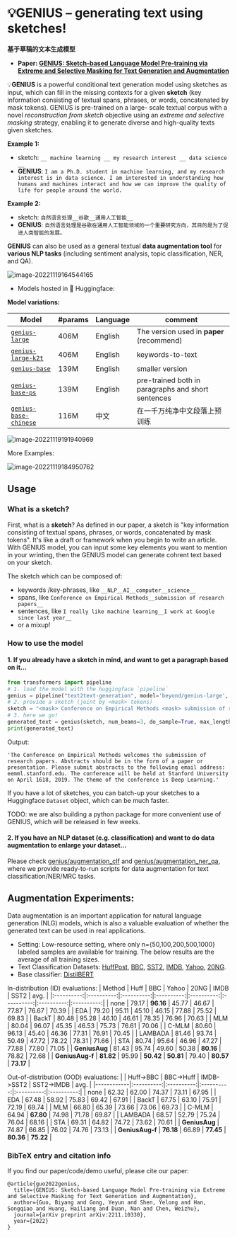 # 💡GENIUS – generating text using sketches!

**基于草稿的文本生成模型**

- **Paper: [GENIUS: Sketch-based Language Model Pre-training via Extreme and Selective Masking for Text Generation and Augmentation](https://arxiv.org/abs/2211.10330)**

💡**GENIUS** is a powerful conditional text generation model using sketches as input, which can fill in the missing contexts for a given **sketch** (key information consisting of textual spans, phrases, or words, concatenated by mask tokens). GENIUS is pre-trained on a large- scale textual corpus with a novel *reconstruction from sketch* objective using an *extreme and selective masking* strategy, enabling it to generate diverse and high-quality texts given sketches.

**Example 1:**

- sketch: `__ machine learning __ my research interest __ data science __`
- **GENIUS**: `I am a Ph.D. student in machine learning, and my research interest is in data science. I am interested in understanding how humans and machines interact and how we can improve the quality of life for people around the world.`

**Example 2:**

- sketch: `自然语言处理__谷歌__通用人工智能__`
- **GENIUS**: `自然语言处理是谷歌在通用人工智能领域的一个重要研究方向，其目的是为了促进人类智能的发展。 `



**GENIUS** can also be used as a general textual **data augmentation tool** for **various NLP tasks** (including sentiment analysis, topic classification, NER, and QA). 


![image-20221119164544165](https://cdn.jsdelivr.net/gh/beyondguo/mdnice_pictures/typora/hi-genius.png)



- Models hosted in 🤗 Huggingface:

**Model variations:**

| Model | #params | Language | comment|
|------------------------|--------------------------------|-------|---------|
| [`genius-large`](https://huggingface.co/beyond/genius-large) | 406M   | English | The version used in **paper** (recommend) |
| [`genius-large-k2t`](https://huggingface.co/beyond/genius-large-k2t)  | 406M    | English | keywords-to-text |
| [`genius-base`](https://huggingface.co/beyond/genius-base)  | 139M    | English | smaller version |
| [`genius-base-ps`](https://huggingface.co/beyond/genius-base)  | 139M    | English | pre-trained both in paragraphs and short sentences |
| [`genius-base-chinese`](https://huggingface.co/beyond/genius-base-chinese) | 116M    | 中文 | 在一千万纯净中文段落上预训练|

![image-20221119191940969](https://cdn.jsdelivr.net/gh/beyondguo/mdnice_pictures/typora/202211191919005.png)




More Examples:

![image-20221119184950762](https://cdn.jsdelivr.net/gh/beyondguo/mdnice_pictures/typora/202211191849815.png)

## Usage

### What is a sketch?

First, what is a **sketch**? As defined in our paper, a sketch is "key information consisting of textual spans, phrases, or words, concatenated by mask tokens". It's like a draft or framework when you begin to write an article. With GENIUS model, you can input some key elements you want to mention in your wrinting, then the GENIUS model can generate cohrent text based on your sketch.

The sketch which can be composed of:

- keywords /key-phrases, like `__NLP__AI__computer__science__`
- spans, like `Conference on Empirical Methods__submission of research papers__`
- sentences, like `I really like machine learning__I work at Google since last year__`
- or a mixup!


### How to use the model
#### 1. If you already have a sketch in mind, and want to get a paragraph based on it...
```python
from transformers import pipeline
# 1. load the model with the huggingface `pipeline`
genius = pipeline("text2text-generation", model='beyond/genius-large', device=0)
# 2. provide a sketch (joint by <mask> tokens)
sketch = "<mask> Conference on Empirical Methods <mask> submission of research papers <mask> Deep Learning <mask>"
# 3. here we go!
generated_text = genius(sketch, num_beams=3, do_sample=True, max_length=200)[0]['generated_text']
print(generated_text)
```
Output:
```shell
'The Conference on Empirical Methods welcomes the submission of research papers. Abstracts should be in the form of a paper or presentation. Please submit abstracts to the following email address: eemml.stanford.edu. The conference will be held at Stanford University on April 1618, 2019. The theme of the conference is Deep Learning.'
```

If you have a lot of sketches, you can batch-up your sketches to a Huggingface `Dataset` object, which can be much faster.

TODO: we are also building a python package for more convenient use of GENIUS, which will be released in few weeks.

#### 2. If you have an NLP dataset (e.g. classification) and want to do data augmentation to enlarge your dataset...

Please check [genius/augmentation_clf](https://github.com/beyondguo/genius/tree/master/augmentation_clf) and [genius/augmentation_ner_qa](https://github.com/beyondguo/genius/tree/master/augmentation_ner_qa), where we provide ready-to-run scripts for data augmentation for text classification/NER/MRC tasks.



## Augmentation Experiments:
Data augmentation is an important application for natural language generation (NLG) models, which is also a valuable evaluation of whether the generated text can be used in real applications. 
- Setting: Low-resource setting, where only n={50,100,200,500,1000} labeled samples are available for training. The below results are the average of all training sizes.
- Text Classification Datasets: [HuffPost](https://huggingface.co/datasets/khalidalt/HuffPost), [BBC](https://huggingface.co/datasets/SetFit/bbc-news), [SST2](https://huggingface.co/datasets/glue), [IMDB](https://huggingface.co/datasets/imdb), [Yahoo](https://huggingface.co/datasets/yahoo_answers_topics), [20NG](https://huggingface.co/datasets/newsgroup).
- Base classifier: [DistilBERT](https://huggingface.co/distilbert-base-cased)


In-distribution (ID) evaluations:
|   Method   |    Huff    |     BBC    |    Yahoo   |    20NG    |    IMDB    |    SST2    |    avg.    |
|:----------:|:----------:|:----------:|:----------:|:----------:|:----------:|:----------:|:----------:|
|    none    |   79.17   | **96.16** |   45.77   |   46.67   |   77.87   |   76.67   |   70.39   |
|     EDA    |   79.20   |   95.11   |   45.10   |   46.15   |   77.88   |   75.52   |   69.83   |
|    BackT   |   80.48   |   95.28   |   46.10   |   46.61   |   78.35   |   76.96   |   70.63   |
|     MLM    |   80.04   |   96.07   |   45.35   |   46.53   |   75.73   |   76.61   |   70.06   |
|    C-MLM   |   80.60   |   96.13   |   45.40   |   46.36   |   77.31   |   76.91   |   70.45   |
|   LAMBADA  |   81.46   |   93.74   |   50.49   |   47.72   |   78.22   |   78.31   |   71.66   |
|     STA    |   80.74   |   95.64   |   46.96   |   47.27   |   77.88   |   77.80   |   71.05   |
|  **GeniusAug**  |   81.43   |   95.74   |   49.60   |   50.38   | **80.16** |   78.82   |   72.68   |
| **GeniusAug-f** | **81.82** |   95.99   | **50.42** | **50.81** |   79.40   | **80.57** | **73.17** |

Out-of-distribution (OOD) evaluations:
|            |  Huff->BBC |  BBC->Huff | IMDB->SST2 | SST2->IMDB |    avg.    |
|------------|:----------:|:----------:|:----------:|:----------:|:----------:|
|    none    |   62.32   |   62.00   |   74.37   |   73.11   |   67.95   |
|     EDA    |   67.48   |   58.92   |   75.83   |   69.42   |   67.91   |
|    BackT   |   67.75   |   63.10   |   75.91   |   72.19   |   69.74   |
|     MLM    |   66.80   |   65.39   |   73.66   |   73.06   |   69.73   |
|    C-MLM   |   64.94   | **67.80** |   74.98   |   71.78   |   69.87   |
|   LAMBADA  |   68.57   |   52.79   |   75.24   |   76.04   |   68.16   |
|     STA    |   69.31   |   64.82   |   74.72   |   73.62   |   70.61   |
|  **GeniusAug**  |   74.87   |   66.85   |   76.02   |   74.76   |   73.13   |
| **GeniusAug-f** | **76.18** |   66.89   | **77.45** | **80.36** | **75.22** |

### BibTeX entry and citation info
If you find our paper/code/demo useful, please cite our paper:
```
@article{guo2022genius,
  title={GENIUS: Sketch-based Language Model Pre-training via Extreme and Selective Masking for Text Generation and Augmentation},
  author={Guo, Biyang and Gong, Yeyun and Shen, Yelong and Han, Songqiao and Huang, Hailiang and Duan, Nan and Chen, Weizhu},
  journal={arXiv preprint arXiv:2211.10330},
  year={2022}
}
```

